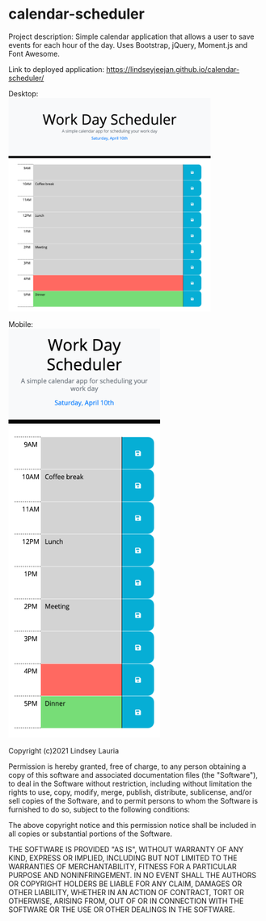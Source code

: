 # calendar-scheduler

Project description:
Simple calendar application that allows a user to save events for each hour of the day. Uses Bootstrap, jQuery, Moment.js and Font Awesome.

Link to deployed application:
https://lindseyjeejan.github.io/calendar-scheduler/


Desktop:
<br />
<img src="assets/images/desktop.png" width="400">

Mobile:
<br />
<img src="assets/images/mobile.png" width="300">

Copyright (c)2021 Lindsey Lauria

Permission is hereby granted, free of charge, to any person obtaining a copy
of this software and associated documentation files (the "Software"), to deal
in the Software without restriction, including without limitation the rights
to use, copy, modify, merge, publish, distribute, sublicense, and/or sell
copies of the Software, and to permit persons to whom the Software is
furnished to do so, subject to the following conditions:

The above copyright notice and this permission notice shall be included in all
copies or substantial portions of the Software.

THE SOFTWARE IS PROVIDED "AS IS", WITHOUT WARRANTY OF ANY KIND, EXPRESS OR
IMPLIED, INCLUDING BUT NOT LIMITED TO THE WARRANTIES OF MERCHANTABILITY,
FITNESS FOR A PARTICULAR PURPOSE AND NONINFRINGEMENT. IN NO EVENT SHALL THE
AUTHORS OR COPYRIGHT HOLDERS BE LIABLE FOR ANY CLAIM, DAMAGES OR OTHER
LIABILITY, WHETHER IN AN ACTION OF CONTRACT, TORT OR OTHERWISE, ARISING FROM,
OUT OF OR IN CONNECTION WITH THE SOFTWARE OR THE USE OR OTHER DEALINGS IN THE
SOFTWARE.
